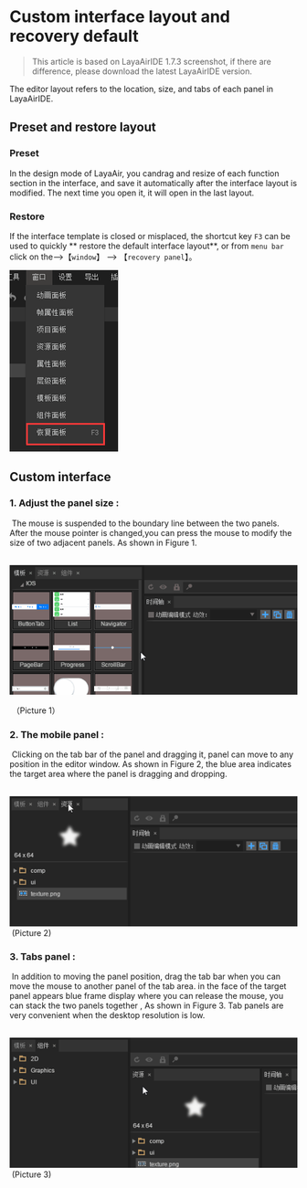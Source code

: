 # Custom interface layout and recovery default

>  This article is based on LayaAirIDE 1.7.3 screenshot, if there are difference, please download the latest LayaAirIDE version.



The editor layout refers to the location, size, and tabs of each panel in LayaAirIDE.



## Preset and restore layout

### Preset

In the design mode of LayaAir, you candrag and resize of each function section  in the interface, and save it automatically after the interface layout is modified. The next time you open it, it will open in the last layout.

### Restore

If the interface template is closed or misplaced, the shortcut key `F3` can be used to quickly ** restore the default interface layout**, or from `menu bar` click on the-->【`window`】 --> 【`recovery panel`】。

![图片](img/0.png) 







## Custom interface

### 1. Adjust the panel size :

​        The mouse is suspended to the boundary line between the two panels. After the mouse pointer is changed,you can press the mouse to modify the size of two adjacent panels. As shown in Figure 1.

​	![图片](img/1.gif)<br/>

​	（Picture 1）




### 2. The mobile panel :

​        Clicking on the tab bar of the panel and dragging it, panel can move to any position in the editor window. As shown in Figure 2, the blue area indicates the target area where the panel is dragging and dropping.

​	![图片1.png](img/2.gif) <br/>
​	(Picture 2)

 

### 3. Tabs panel :

​        In addition to moving the panel position, drag the tab bar when you can move the mouse to another panel of the tab area. in the face of the target panel appears blue frame display where you can release the mouse, you can stack the two panels together , As shown in Figure 3. Tab panels are very convenient when the desktop resolution is low.

​	![图片1.png](img/3.gif) <br/>
​	(Picture 3)


